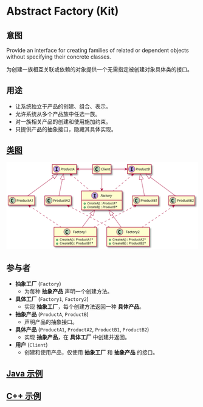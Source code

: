 # Abstract Factory (Kit)

## 意图
Provide an interface for creating families of related or dependent objects without specifying their concrete classes.

为创建一族相互关联或依赖的对象提供一个无需指定被创建对象具体类的接口。

## 用途
- 让系统独立于产品的创建、组合、表示。
- 允许系统从多个产品族中任选一族。
- 对一族相关产品的创建和使用施加约束。
- 只提供产品的抽象接口，隐藏其具体实现。

## [类图](./Class.txt)
![](./Class.svg)

## 参与者
- **抽象工厂** (`Factory`)
  - 为每种 **抽象产品** 声明一个创建方法。
- **具体工厂** (`Factory1`, `Factory2`)
  - 实现 **抽象工厂**，每个创建方法返回一种 **具体产品**。
- **抽象产品** (`ProductA`, `ProductB`)
  - 声明产品的抽象接口。
- **具体产品** (`ProductA1`, `ProductA2`, `ProductB1`, `ProductB2`)
  - 实现 **抽象产品**，在 **具体工厂** 中创建并返回。
- **用户** (`Client`)
  - 创建和使用产品，仅使用 **抽象工厂** 和 **抽象产品** 的接口。

## [Java 示例](./Demo.java)

## [C++ 示例](./Demo.cpp)
